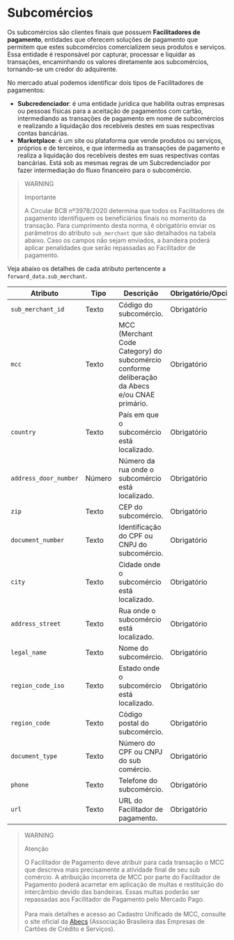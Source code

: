# Subcomércios

Os subcomércios são clientes finais que possuem **Facilitadores de pagamento**, entidades que oferecem soluções de pagamento que permitem que estes subcomércios comercializem seus produtos e serviços. Essa entidade é responsável por capturar, processar e liquidar as transações, encaminhando os valores diretamente aos subcomércios, tornando-se um credor do adquirente.

No mercado atual podemos identificar dois tipos de Facilitadores de pagamentos:

- **Subcredenciador**: é uma entidade jurídica que habilita outras empresas ou pessoas físicas para a aceitação de pagamentos com cartão, intermediando as transações de pagamento em nome de subcomércios e realizando a liquidação dos recebíveis destes em suas respectivas contas bancárias.
- **Marketplace**: é um site ou plataforma que vende produtos ou serviços, próprios e de terceiros, e que intermedia as transações de pagamento e realiza a liquidação dos recebíveis destes em suas respectivas contas bancárias. Está sob as mesmas regras de um Subcredenciador por fazer intermediação do fluxo financeiro para o subcomércio.

> WARNING
>
> Importante
>
> A Circular BCB nº3978/2020 determina que todos os Facilitadores de pagamento identifiquem os beneficiários finais no momento da transação. Para cumprimento desta norma, é obrigatório enviar os parâmetros do atributo `sub_merchant` que são detalhados na tabela abaixo. Caso os campos não sejam enviados, a bandeira poderá aplicar penalidades que serão repassadas ao Facilitador de pagamento.

Veja abaixo os detalhes de cada atributo pertencente a `forward_data.sub_merchant`.

| Atributo | Tipo | Descrição | Obrigatório/Opcional | Exemplo |
|---|---|---|---|---|
| `sub_merchant_id` | Texto | Código do subcomércio. | Obrigatório | 123123 |
| `mcc` | Texto | MCC (Merchant Code Category) do subcomércio conforme deliberação da Abecs e/ou CNAE primário. | Obrigatório | 5462 |
| `country` | Texto | País em que o subcomércio está localizado. | Obrigatório | BRA |
| `address_door_number` | Número | Número da rua onde o subcomércio está localizado. | Obrigatório | 1 |
| `zip` | Texto | CEP do subcomércio. | Obrigatório | 2222222 |
| `document_number` | Texto | Identificação do CPF ou CNPJ do subcomércio. | Obrigatório | 222222222222222 |
| `city` | Texto | Cidade onde o subcomércio está localizado. | Obrigatório | SÃO PAULO |
| `address_street` | Texto | Rua onde o subcomércio está localizado. | Obrigatório | RUA A |
| `legal_name` | Texto | Nome do subcomércio. | Obrigatório | LOJINHA DO ZÉ |
| `region_code_iso` | Texto | Estado onde o subcomércio está localizado. | Obrigatório | BR-MG |
| `region_code` | Texto | Código postal do subcomércio. | Obrigatório | BR |
| `document_type` | Texto | Número do CPF ou CNPJ do sub comércio. | Obrigatório | CNPJ |
| `phone` | Texto | Telefone do subcomércio. | Obrigatório | 123123123 |
| `url` | Texto | URL do Facilitador de pagamento. | Obrigatório | www.nomedofacilitador.com.br |

> WARNING
>
> Atenção
>
> O Facilitador de Pagamento deve atribuir para cada transação o MCC que descreva mais precisamente a atividade final de seu sub comércio. A atribuição incorreta de MCC por parte do Facilitador de Pagamento poderá acarretar em aplicação de multas e restituição do intercâmbio devido das bandeiras. Essas multas poderão ser repassadas aos Facilitador de Pagamento pelo Mercado Pago.<br><br>Para mais detalhes e acesso ao Cadastro Unificado de MCC, consulte o site oficial da [Abecs](https://www.abecs.org.br/consulta-mcc-individual) (Associação Brasileira das Empresas de Cartões de Crédito e Serviços).